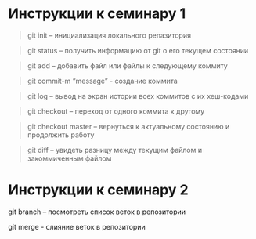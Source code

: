 # Инструкции к семинару 1

>git init – инициализация локального репазитория

>git status – получить информацию от git о его текущем состоянии

>git add – добавить файл или файлы к следующему коммиту

>git commit-m “message” - создание коммита

>git log – вывод на экран истории всех коммитов с их хеш-кодами

>git checkout – переход от одного коммита к другому

>git checkout master – вернуться к актуальному состоянию и продолжить работу

>git diff – увидеть разницу между текущим файлом и закоммиченным файлом

# Инструкции к семинару 2

git branch – посмотреть список веток в репозитории

git merge - слияние веток в репозитории